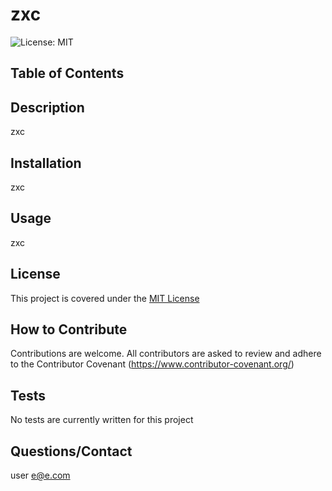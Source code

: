 
# zxc
![License: MIT](https://img.shields.io/badge/License-MIT-yellow.svg)

## Table of Contents

## Description
zxc

## Installation
zxc

## Usage
zxc

## License
This project is covered under the [MIT License](https://opensource.org/licenses/MIT)

## How to Contribute
Contributions are welcome. All contributors are asked to review and adhere to the Contributor Covenant (https://www.contributor-covenant.org/)

## Tests
No tests are currently written for this project

## Questions/Contact
user
e@e.com
